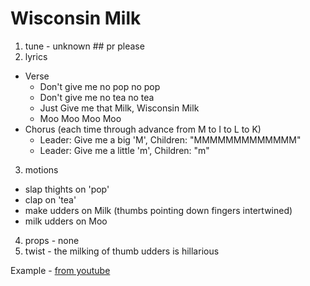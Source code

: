 # Wisconsin Milk
1. tune - unknown ## pr please 
2. lyrics
  * Verse
    * Don't give me no pop no pop
    * Don't give me no tea no tea
    * Just Give me that Milk, Wisconsin Milk
    * Moo Moo Moo Moo
  * Chorus (each time through advance from M to I to L to K)
    * Leader: Give me a big 'M', Children: "MMMMMMMMMMMMM"
    * Leader: Give me a little 'm', Children: "m"
3. motions
  * slap thights on 'pop'
  * clap on 'tea'
  * make udders on Milk (thumbs pointing down fingers intertwined)
  * milk udders on Moo
4. props - none
5. twist - the milking of thumb udders is hillarious

Example - [from youtube](https://youtu.be/4Mr0ccX7RCc)
